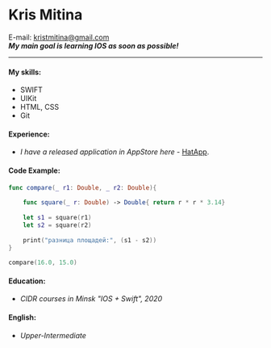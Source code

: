 # Kris Mitina
E-mail: kristmitina@gmail.com  
___My main goal is learning IOS as soon as possible!___
***
#### My skills: 
* SWIFT
* UIKit
* HTML, CSS
* Git

#### Experience: 
 - _I have a released application in AppStore here_ - [HatApp](https://apps.apple.com/by/app/%D1%88%D0%BB%D1%8F%D0%BF%D0%B0/id1492972084).

#### Code Example: 
```swift
func compare(_ r1: Double, _ r2: Double){
     
    func square(_ r: Double) -> Double{ return r * r * 3.14}
     
    let s1 = square(r1)
    let s2 = square(r2)
     
    print("разница площадей:", (s1 - s2))
}
 
compare(16.0, 15.0)
```

#### Education: 
- _CIDR courses in Minsk "IOS + Swift", 2020_

#### English: 
- _Upper-Intermediate_

